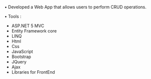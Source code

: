 • Developed a Web App that allows users to perform CRUD operations.

• Tools :
- ASP.NET 5 MVC
- Entity Framework core
- LINQ
- Html
- Css
- JavaScript
- Bootstrap
- JQuery
- Ajax
- Libraries for FrontEnd
